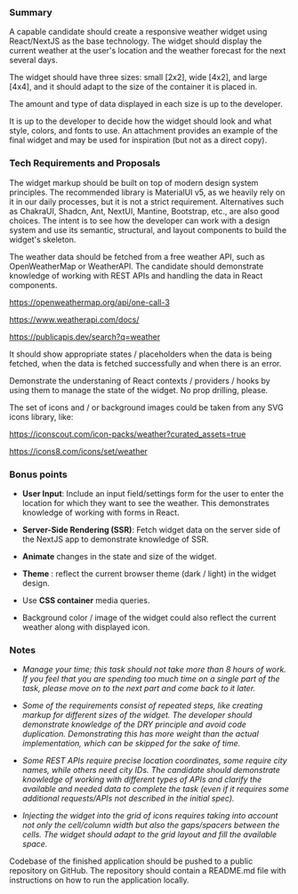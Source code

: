 ### Summary

A capable candidate should create a responsive weather widget using React/NextJS as the base technology. The widget should display the current weather at the user's location and the weather forecast for the next several days.

The widget should have three sizes: small [2x2], wide [4x2], and large [4x4], and it should adapt to the size of the container it is placed in.

The amount and type of data displayed in each size is up to the developer.

It is up to the developer to decide how the widget should look and what style, colors, and fonts to use. An attachment provides an example of the final widget and may be used for inspiration (but not as a direct copy).

### Tech Requirements and Proposals

The widget markup should be built on top of modern design system principles. The recommended library is MaterialUI v5, as we heavily rely on it in our daily processes, but it is not a strict requirement. Alternatives such as ChakraUI, Shadcn, Ant, NextUI, Mantine, Bootstrap, etc., are also good choices. The intent is to see how the developer can work with a design system and use its semantic, structural, and layout components to build the widget's skeleton.

The weather data should be fetched from a free weather API, such as OpenWeatherMap or WeatherAPI. The candidate should demonstrate knowledge of working with REST APIs and handling the data in React components.

https://openweathermap.org/api/one-call-3

https://www.weatherapi.com/docs/

https://publicapis.dev/search?q=weather

It should show appropriate states / placeholders when the data is being fetched, when the data is fetched successfully and when there is an error.

Demonstrate the understaning of React contexts / providers / hooks by using them to manage the state of the widget. No prop drilling, please.

The set of icons and / or background images could be taken from any SVG icons library, like:

https://iconscout.com/icon-packs/weather?curated_assets=true

https://icons8.com/icons/set/weather

### Bonus points

- **User Input**: Include an input field/settings form for the user to enter the location for which they want to see the weather. This demonstrates knowledge of working with forms in React.

- **Server-Side Rendering (SSR)**: Fetch widget data on the server side of the NextJS app to demonstrate knowledge of SSR.

- **Animate** changes in the state and size of the widget.

- **Theme** : reflect the current browser theme (dark / light) in the widget design.

- Use **CSS container** media queries.

- Background color / image of the widget could also reflect the current weather along with displayed icon.

### Notes

- _Manage your time; this task should not take more than 8 hours of work. If you feel that you are spending too much time on a single part of the task, please move on to the next part and come back to it later._

- _Some of the requirements consist of repeated steps, like creating markup for different sizes of the widget. The developer should demonstrate knowledge of the DRY principle and avoid code duplication. Demonstrating this has more weight than the actual implementation, which can be skipped for the sake of time._

- _Some REST APIs require precise location coordinates, some require city names, while others need city IDs. The candidate should demonstrate knowledge of working with different types of APIs and clarify the available and needed data to complete the task (even if it requires some additional requests/APIs not described in the initial spec)._

- _Injecting the widget into the grid of icons requires taking into account not only the cell/column width but also the gaps/spacers between the cells. The widget should adapt to the grid layout and fill the available space._

Codebase of the finished application should be pushed to a public repository on GitHub. The repository should contain a README.md file with instructions on how to run the application locally.
